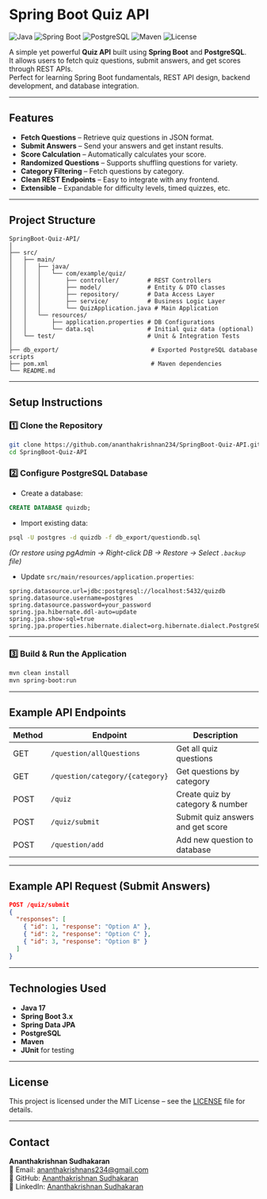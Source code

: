 #  Spring Boot Quiz API

![Java](https://img.shields.io/badge/Java-17-orange?style=flat-square&logo=java)
![Spring Boot](https://img.shields.io/badge/Spring%20Boot-3.x-brightgreen?style=flat-square&logo=springboot)
![PostgreSQL](https://img.shields.io/badge/PostgreSQL-15-blue?style=flat-square&logo=postgresql)
![Maven](https://img.shields.io/badge/Maven-3.x-blue?style=flat-square&logo=apachemaven)
![License](https://img.shields.io/badge/License-MIT-lightgrey?style=flat-square)

A simple yet powerful **Quiz API** built using **Spring Boot** and **PostgreSQL**.  
It allows users to fetch quiz questions, submit answers, and get scores through REST APIs.  
Perfect for learning Spring Boot fundamentals, REST API design, backend development, and database integration.

---

##  Features

-  **Fetch Questions** – Retrieve quiz questions in JSON format.
-  **Submit Answers** – Send your answers and get instant results.
-  **Score Calculation** – Automatically calculates your score.
-  **Randomized Questions** – Supports shuffling questions for variety.
-  **Category Filtering** – Fetch questions by category.
-  **Clean REST Endpoints** – Easy to integrate with any frontend.
-  **Extensible** – Expandable for difficulty levels, timed quizzes, etc.

---

##  Project Structure

```
SpringBoot-Quiz-API/
│
├── src/
│   ├── main/
│   │   ├── java/
│   │   │   └── com/example/quiz/
│   │   │       ├── controller/        # REST Controllers
│   │   │       ├── model/             # Entity & DTO classes
│   │   │       ├── repository/        # Data Access Layer
│   │   │       ├── service/           # Business Logic Layer
│   │   │       └── QuizApplication.java # Main Application
│   │   └── resources/
│   │       ├── application.properties # DB Configurations
│   │       └── data.sql               # Initial quiz data (optional)
│   └── test/                          # Unit & Integration Tests
│
├── db_export/                          # Exported PostgreSQL database scripts
├── pom.xml                             # Maven dependencies
└── README.md
```

---

##  Setup Instructions

###  1️⃣ Clone the Repository
```bash
git clone https://github.com/ananthakrishnan234/SpringBoot-Quiz-API.git
cd SpringBoot-Quiz-API
```

###  2️⃣ Configure PostgreSQL Database
- Create a database:
```sql
CREATE DATABASE quizdb;
```
- Import existing data:
```bash
psql -U postgres -d quizdb -f db_export/questiondb.sql
```
*(Or restore using pgAdmin → Right-click DB → Restore → Select `.backup` file)*

- Update `src/main/resources/application.properties`:
```properties
spring.datasource.url=jdbc:postgresql://localhost:5432/quizdb
spring.datasource.username=postgres
spring.datasource.password=your_password
spring.jpa.hibernate.ddl-auto=update
spring.jpa.show-sql=true
spring.jpa.properties.hibernate.dialect=org.hibernate.dialect.PostgreSQLDialect
```

---

###  3️⃣ Build & Run the Application
```bash
mvn clean install
mvn spring-boot:run
```

---

##  Example API Endpoints

| Method | Endpoint                       | Description                       |
|--------|--------------------------------|-----------------------------------|
| GET    | `/question/allQuestions`       | Get all quiz questions            |
| GET    | `/question/category/{category}`| Get questions by category         |
| POST   | `/quiz`                        | Create quiz by category & number  |
| POST   | `/quiz/submit`                 | Submit quiz answers and get score |
| POST   | `/question/add`                | Add new question to database      |

---

##  Example API Request (Submit Answers)
```json
POST /quiz/submit
{
  "responses": [
    { "id": 1, "response": "Option A" },
    { "id": 2, "response": "Option C" },
    { "id": 3, "response": "Option B" }
  ]
}
```

---

##  Technologies Used

- **Java 17**
- **Spring Boot 3.x**
- **Spring Data JPA**
- **PostgreSQL**
- **Maven**
- **JUnit** for testing

---

##  License

This project is licensed under the MIT License – see the [LICENSE](LICENSE) file for details.

---

##  Contact

**Ananthakrishnan Sudhakaran**  
📧 Email: [ananthakrishnans234@gmail.com](mailto:ananthakrishnans234@gmail.com)  
💼 GitHub: [Ananthakrishnan Sudhakaran](https://github.com/ananthakrishnan234)  
💼 LinkedIn: [Ananthakrishnan Sudhakaran](https://www.linkedin.com/in/ananthakrishna234/)
